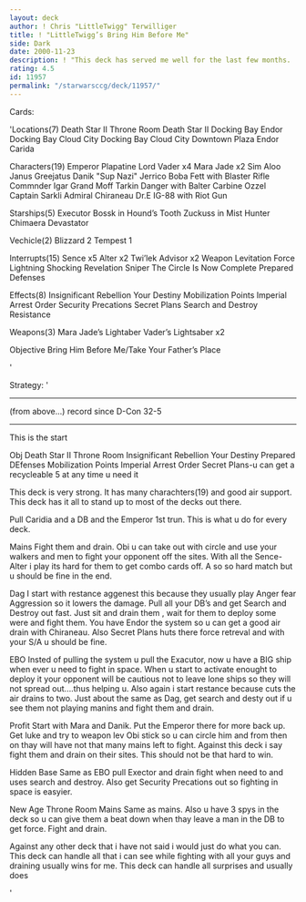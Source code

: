 ```yaml
---
layout: deck
author: ! Chris "LittleTwigg" Terwilliger
title: ! "LittleTwigg’s Bring Him Before Me"
side: Dark
date: 2000-11-23
description: ! "This deck has served me well for the last few months.  Simple strategy.  Get luke, and destroy the opponent.  If they choose other wise they’ll loose 3 a turn.  Its fast, furious, and what else can I say, it wins.  Record since (and during) decipherc"
rating: 4.5
id: 11957
permalink: "/starwarsccg/deck/11957/"
---
```

Cards: 

'Locations(7)
Death Star II Throne Room
Death Star II Docking Bay
Endor Docking Bay
Cloud City Docking Bay
Cloud City Downtown Plaza
Endor
Carida

Characters(19)
Emperor Plapatine
Lord Vader x4
Mara Jade x2
Sim Aloo
Janus Greejatus
Danik "Sup Nazi" Jerrico
Boba Fett with Blaster Rifle
Commnder Igar
Grand Moff Tarkin
Danger with Balter Carbine
Ozzel
Captain Sarkli
Admiral Chiraneau
Dr.E
IG-88 with Riot Gun

Starships(5)
Executor
Bossk in Hound’s Tooth
Zuckuss in Mist Hunter
Chimaera
Devastator

Vechicle(2)
Blizzard 2
Tempest 1

Interrupts(15)
Sence x5
Alter x2
Twi’lek Advisor x2
Weapon Levitation
Force Lightning
Shocking Revelation
Sniper
The Circle Is Now Complete
Prepared Defenses

Effects(8)
Insignificant Rebellion
Your Destiny
Mobilization Points
Imperial Arrest Order
Security Precations
Secret Plans
Search and Destroy
Resistance

Weapons(3)
Mara Jade’s Lightaber
Vader’s Lightsaber x2

Objective
Bring Him Before Me/Take Your Father’s Place

'

Strategy: '

***
(from above...) record since D-Con 32-5
***
This is the start

Obj
Death Star II Throne Room
Insignificant Rebellion
Your Destiny
Prepared DEfenses
Mobilization Points
Imperial Arrest Order
Secret Plans-u can get a recycleable 5 at any time u need it

This deck is very strong. It has many charachters(19) and good air support. This deck has it all to stand up to most of the decks out there.

Pull Caridia and a DB and the Emperor 1st trun. This is what u do for every deck.

Mains
Fight them and drain. Obi u can take out with circle and use your walkers and men to fight your opponent off the sites.  With all the Sence-Alter i play its hard for them to get combo cards off. A so so hard match but u should be fine in the end.

Dag
I start with restance aggenest this because they usually play Anger fear Aggression so it lowers the damage. Pull all your DB’s and get Search and Destroy out fast. Just sit and drain them , wait for them to deploy some were and fight them. You have Endor the system so u can get a good air drain with Chiraneau. Also Secret Plans huts there force retreval and with your S/A u should be fine.

EBO
Insted of pulling the system u pull the Exacutor, now u have a BIG ship when ever u need to fight in space. When u start to activate enought to deploy it your opponent will be cautious not to leave lone ships so they will not spread out....thus helping u. Also again i start restance because cuts the air drains to two. Just about the same as Dag, get search and desty out if u see them not playing manins and fight them and drain.

Profit
Start with Mara and Danik. Put the Emperor there for more back up. Get luke and try to weapon lev Obi stick so u can circle him and from then on thay will have not that many mains left to fight. Against this deck i say fight them and drain on their sites. This should not be that hard to win.

Hidden Base
Same as EBO pull Exector and drain fight when need to and uses search and destroy. Also get Security Precations out so fighting in space is easyier.

New Age Throne Room Mains
Same as mains. Also u have 3 spys in the deck so u can give them a beat down when thay leave a man in the DB to get force. Fight and drain.

Against any other deck that i have not said i would just do what you can. This deck can handle all that i can see while fighting with all your guys and draining usually wins for me.  This deck can handle all surprises and usually does


'
